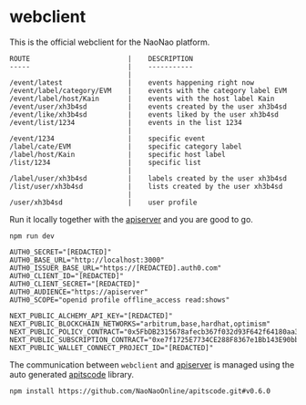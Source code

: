 # webclient

This is the official webclient for the NaoNao platform.

```
ROUTE                        |    DESCRIPTION
-----                        |    -----------
                             |
/event/latest                |    events happening right now
/event/label/category/EVM    |    events with the category label EVM
/event/label/host/Kain       |    events with the host label Kain
/event/user/xh3b4sd          |    events created by the user xh3b4sd
/event/like/xh3b4sd          |    events liked by the user xh3b4sd
/event/list/1234             |    events in the list 1234
                             |
/event/1234                  |    specific event
/label/cate/EVM              |    specific category label
/label/host/Kain             |    specific host label
/list/1234                   |    specific list
                             |
/label/user/xh3b4sd          |    labels created by the user xh3b4sd
/list/user/xh3b4sd           |    lists created by the user xh3b4sd
                             |
/user/xh3b4sd                |    user profile
```

Run it locally together with the [apiserver] and you are good to go.

```
npm run dev
```



```
AUTH0_SECRET="[REDACTED]"
AUTH0_BASE_URL="http://localhost:3000"
AUTH0_ISSUER_BASE_URL="https://[REDACTED].auth0.com"
AUTH0_CLIENT_ID="[REDACTED]"
AUTH0_CLIENT_SECRET="[REDACTED]"
AUTH0_AUDIENCE="https://apiserver"
AUTH0_SCOPE="openid profile offline_access read:shows"

NEXT_PUBLIC_ALCHEMY_API_KEY="[REDACTED]"
NEXT_PUBLIC_BLOCKCHAIN_NETWORKS="arbitrum,base,hardhat,optimism"
NEXT_PUBLIC_POLICY_CONTRACT="0x5FbDB2315678afecb367f032d93F642f64180aa3"
NEXT_PUBLIC_SUBSCRIPTION_CONTRACT="0xe7f1725E7734CE288F8367e1Bb143E90bb3F0512"
NEXT_PUBLIC_WALLET_CONNECT_PROJECT_ID="[REDACTED]"
```



The communication between `webclient` and [apiserver] is managed using the auto
generated [apitscode] library.

```
npm install https://github.com/NaoNaoOnline/apitscode.git#v0.6.0
```



[apiserver]: https://github.com/NaoNaoOnline/apiserver
[apitscode]: https://github.com/NaoNaoOnline/apitscode
